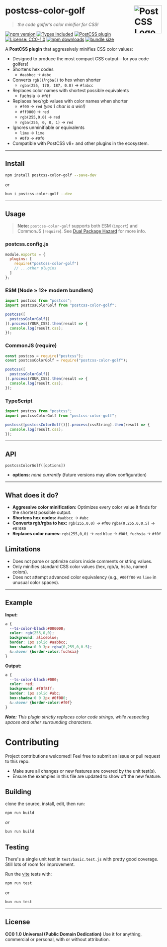 # postcss-color-golf [<img src="https://postcss.github.io/postcss/logo.svg" alt="PostCSS Logo" width="90" height="90" align="right">][PostCSS]

> _the code golfer’s color minifier for CSS!_

[![npm version](https://img.shields.io/npm/v/postcss-color-golf.svg)](https://www.npmjs.com/package/postcss-color-golf)
[![Types Included](https://img.shields.io/badge/types-included-blue.svg)](./dist/index.d.ts)
[![PostCSS plugin](https://img.shields.io/badge/postcss-plugin-blue.svg?logo=postcss)](https://github.com/postcss/postcss)
[![License: CC0-1.0](https://img.shields.io/badge/license-CC0--1.0-blue.svg)](LICENSE)
[![npm downloads](https://img.shields.io/npm/dm/postcss-color-golf.svg)](https://www.npmjs.com/package/postcss-color-golf)
[![bundle size](https://img.shields.io/bundlephobia/minzip/postcss-color-golf)](https://bundlephobia.com/result?p=postcss-color-golf)

A **PostCSS plugin** that aggressively minifies CSS color values:
- Designed to produce the most compact CSS output—for you code golfers!
- Shortens hex codes
    - `#aabbcc` → `#abc`
- Converts `rgb()`/`rgba()` to hex when shorter
    - `rgba(255, 170, 187, 0.8)` → `#fabcc`
- Replaces color names with shortest possible equivalents
    - fuchsia → `#f0f`
- Replaces hex/rgb values with color names when shorter
    - `#f00` → `red` _(yes 1 char is a win!)_
    - `#ff0000` → `red`
    - `rgb(255,0,0)` → `red`
    - `rgba(255, 0, 0, 1)` → `red`
- Ignores unminifiable or equivalents
    - `lime` → `lime`
    - `#0f0` → `#0f0`
- Compatible with PostCSS v8+ and other plugins in the ecosystem.

---

## Install

```bash
npm install postcss-color-golf --save-dev
```
_or_
```bash
bun i postcss-color-golf --dev
```
---

## Usage

> **Note:**
> `postcss-color-golf` supports both ESM (`import`) and CommonJS (`require`).
> See [Dual Package Hazard](https://nodejs.org/api/packages.html#dual-package-hazard) for more info.

### postcss.config.js

```js
module.exports = {
  plugins: [
    require("postcss-color-golf")
    // ...other plugins
  ]
};
```

### ESM (Node ≥ 12+ modern bundlers)

```js
import postcss from "postcss";
import postcssColorGolf from "postcss-color-golf";

postcss([
  postcssColorGolf()
]).process(YOUR_CSS).then(result => {
  console.log(result.css);
});
```

### CommonJS (require)

```js
const postcss = require("postcss");
const postcssColorGolf = require("postcss-color-golf");

postcss([
  postcssColorGolf()
]).process(YOUR_CSS).then(result => {
  console.log(result.css);
});
```

### TypeScript

```ts
import postcss from "postcss";
import postcssColorGolf from "postcss-color-golf";

postcss([postcssColorGolf()]).process(cssString).then(result => {
  console.log(result.css);
});
```

---

## API

```
postcssColorGolf([options])
```

- **options:** *none currently* (future versions may allow configuration)

---

## What does it do?

- **Aggressive color minification:**
Optimizes every color value it finds for the shortest possible output.
- **Shortens hex codes:**
    `#aabbcc` → `#abc`
- **Converts rgb/rgba to hex:**
    `rgb(255,0,0)` → `#f00`
    `rgba(0,255,0,0.5)` → `#0f080`
- **Replaces color names:**
    `rgb(255,0,0)` → `red`
    `blue` → `#00f`, `fuchsia` → `#f0f`

## Limitations

- Does not parse or optimize colors inside comments or string values.
- Only minifies standard CSS color values (hex, rgb/a, hsl/a, named colors).
- Does not attempt advanced color equivalency (e.g., `#00ff00` vs `lime` in unusual color spaces).

---

## Example

**Input:**
```css
a {
  --ts-color-black:#000000;
  color: rgb(255,0,0);
  background: aliceblue;
  border: 1px solid #aabbcc;
  box-shadow:0 0 3px rgba(0,255,0,0.5);
  &::hover {border-color:fuchsia}
}
```

**Output:**
```css
a {
  --ts-color-black:#000;
  color: red;
  background: #f0f8ff;
  border: 1px solid #abc;
  box-shadow:0 0 3px #0f080;
  &::hover {border-color:#f0f}
}
```

_**Note:** This plugin strictly replaces color code strings, while respecting spaces and other surrounding characters._

# Contributing

Project contributions welcomed! Feel free to submit an issue or pull request to this repo.
- Make sure all changes or new features are covered by the unit test(s).
- Ensure the examples in this file are updated to show off the new feature.

## Building

clone the source, install, edit, then run:
```bash
npm run build
```
_or_
```bash
bun run build
```

## Testing

There's a single unit test in `test/basic.test.js` with pretty good coverage. Still lots of room for improvement.

Run the [vite](https://github.com/vitest-dev/vitest) tests with:

```bash
npm run test
```
_or_
```bash
bun run test
```

---

## License

**CC0 1.0 Universal (Public Domain Dedication)**
Use it for anything, commercial or personal, with or without attribution.

[PostCSS]: https://github.com/postcss/postcss
